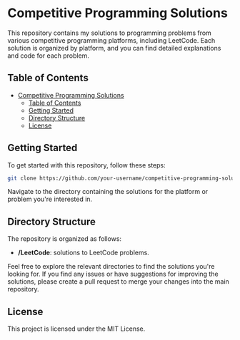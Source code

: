 # Competitive Programming Solutions

This repository contains my solutions to programming problems from various competitive programming platforms, including LeetCode. Each solution is organized by platform, and you can find detailed explanations and code for each problem.

## Table of Contents
- [Competitive Programming Solutions](#competitive-programming-solutions)
  - [Table of Contents](#table-of-contents)
  - [Getting Started](#getting-started)
  - [Directory Structure](#directory-structure)
  - [License](#license)

## Getting Started

To get started with this repository, follow these steps:
```bash
git clone https://github.com/your-username/competitive-programming-solutions.git
```
Navigate to the directory containing the solutions for the platform or problem you're interested in.

## Directory Structure

The repository is organized as follows:
  - **/LeetCode**: solutions to LeetCode problems.

Feel free to explore the relevant directories to find the solutions you're looking for.
If you find any issues or have suggestions for improving the solutions, please create a pull request to merge your changes into the main repository.

## License

This project is licensed under the MIT License.

